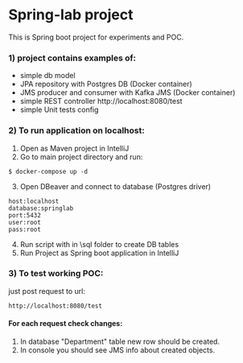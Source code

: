 # Spring-lab project
This is Spring boot project for experiments and POC.

### 1) project contains examples of:
- simple db model
- JPA repository with Postgres DB (Docker container)
- JMS producer and consumer with Kafka JMS (Docker container)
- simple REST controller http://localhost:8080/test
- simple Unit tests config

### 2) To run application on localhost:
1. Open as Maven project in IntelliJ
2. Go to main project directory and run:
```
$ docker-compose up -d
```
3. Open DBeaver and connect to database (Postgres driver)
```
host:localhost
database:springlab
port:5432
user:root
pass:root
```

4. Run script with in \sql folder to create DB tables
5. Run Project as Spring boot application in IntelliJ

### 3) To test working POC:
just post request to url:
```
http://localhost:8080/test
```
#### For each request check changes:
1. In database "Department" table new row should be created.
2. In console you should see JMS info about created objects.

